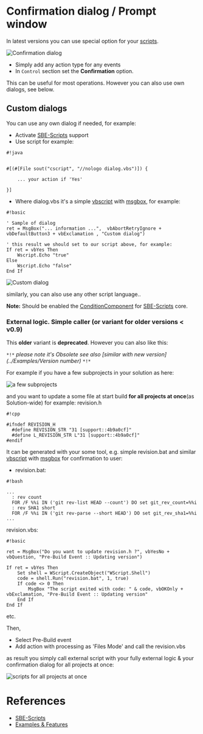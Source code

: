 # Confirmation dialog / Prompt window

In latest versions you can use special option for your [scripts](../scripts). 

![Confirmation dialog](https://bytebucket.org/3F/vssolutionbuildevent/wiki/Resources/dlg/confirmation.png)

* Simply add any action type for any events
* In `Control` section set the **Confirmation** option.


This can be useful for most operations. However you can also use own dialogs, see below.


## Custom dialogs

You can use any own dialog if needed, for example:

* Activate [SBE-Scripts](../Scripts_&_Commands/SBE-Scripts) support
* Use script for example:

```
#!java


#[(#[File sout("cscript", "//nologo dialog.vbs")]) {

    ... your action if 'Yes'

}]
```

* Where dialog.vbs it's a simple [vbscript](http://ss64.com/vb/) with [msgbox](http://ss64.com/vb/msgbox.html), for example:

```
#!basic

' Sample of dialog
ret = MsgBox("... information ...",  vbAbortRetryIgnore + vbDefaultButton3 + vbExclamation , "Custom dialog")

' this result we should set to our script above, for example:
If ret = vbYes Then
    Wscript.Echo "true"
Else
    Wscript.Echo "false"
End If
```
![Custom dialog](https://bytebucket.org/3F/vssolutionbuildevent/wiki/Resources/dlg/msgbox_vbs.png)

similarly, you can also use any other script language..

**Note:** Should be enabled the [ConditionComponent](../Scripts_&_Commands/SBE-Scripts/Components/ConditionComponent) for [SBE-Scripts](../Scripts_&_Commands/SBE-Scripts) core.

### External logic. Simple caller (or variant for older versions < v0.9)

This **older** variant is **deprecated**. However you can also like this:

`*!*` *please note it's Obsolete see also [similar with new version](../Examples/Version number)* `*!*`

For example if you have a few subprojects in your solution as here:

![a few subprojects](https://bytebucket.org/3F/vssolutionbuildevent/wiki/Resources/examples/obsolete/project_list.jpg)

and you want to update a some file at start build **for all projects at once**(as Solution-wide) for example: revision.h 

```
#!cpp

#ifndef REVISION_H 
  #define REVISION_STR "31 [support::4b9a0cf]" 
  #define L_REVISION_STR L"31 [support::4b9a0cf]" 
#endif 
```


It can be generated with your some tool, e.g. simple revision.bat and similar [vbscript](http://ss64.com/vb/) with [msgbox](http://ss64.com/vb/msgbox.html) for confirmation to user:

* revision.bat:
```
#!bash

...
  : rev count 
  FOR /F %%i IN ('git rev-list HEAD --count') DO set git_rev_count=%%i 
  : rev SHA1 short 
  FOR /F %%i IN ('git rev-parse --short HEAD') DO set git_rev_sha1=%%i 
...
```

revision.vbs:

```
#!basic

ret = MsgBox("Do you want to update revision.h ?", vbYesNo + vbQuestion, "Pre-Build Event :: Updating version") 
 
If ret = vbYes Then 
    Set shell = WScript.CreateObject("WScript.Shell") 
    code = shell.Run("revision.bat", 1, true) 
    If code <> 0 Then 
        MsgBox "The script exited with code: " & code, vbOKOnly + vbExclamation, "Pre-Build Event :: Updating version" 
    End If 
End If
```

etc.

Then,

* Select Pre-Build event
* Add action with processing as 'Files Mode' and call the revision.vbs

as result you simply call external script with your fully external logic & your confirmation dialog for all projects at once:

![scripts for all projects at once](https://bytebucket.org/3F/vssolutionbuildevent/wiki/Resources/examples/obsolete/vbs_ext.jpg)

# References

* [SBE-Scripts](../Scripts_&_Commands/SBE-Scripts)
* [Examples & Features](../Examples)
